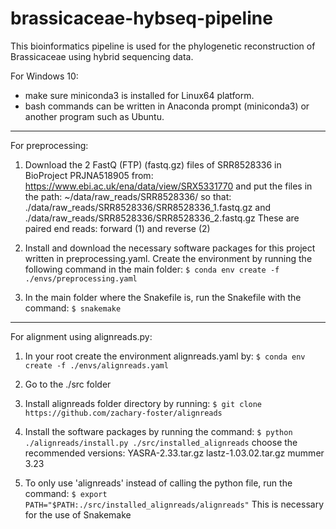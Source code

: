 # brassicaceae-hybseq-pipeline

This bioinformatics pipeline is used for the phylogenetic reconstruction of Brassicaceae using hybrid sequencing data.

For Windows 10: 
 - make sure miniconda3 is installed for Linux64 platform.
 - bash commands can be written in Anaconda prompt (miniconda3) or another program such as Ubuntu. 

---

For preprocessing:

1) Download the 2 FastQ (FTP) (fastq.gz) files of SRR8528336 in BioProject PRJNA518905 from:
https://www.ebi.ac.uk/ena/data/view/SRX5331770
and put the files in the path: ~/data/raw_reads/SRR8528336/
so that: ./data/raw_reads/SRR8528336/SRR8528336_1.fastq.gz and ./data/raw_reads/SRR8528336/SRR8528336_2.fastq.gz 
These are paired end reads: forward (1) and reverse (2)

2) Install and download the necessary software packages for this project written in preprocessing.yaml. 
Create the environment by running the following command in the main folder:
`$ conda env create -f ./envs/preprocessing.yaml`

3) In the main folder where the Snakefile is, run the Snakefile with the command:
`$ snakemake`

---

For alignment using alignreads.py:

1. In your root create the environment alignreads.yaml by:
`$ conda env create -f ./envs/alignreads.yaml`

2. Go to the ./src folder 

3. Install alignreads folder directory by running: 
`$ git clone https://github.com/zachary-foster/alignreads`

4. Install the software packages by running the command:
`$ python ./alignreads/install.py ./src/installed_alignreads`
choose the recommended versions:
YASRA-2.33.tar.gz
lastz-1.03.02.tar.gz
mummer 3.23

5. To only use 'alignreads' instead of calling the python file, run the command:
`$ export PATH="$PATH:./src/installed_alignreads/alignreads"`
This is necessary for the use of Snakemake
